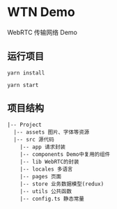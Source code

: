 # WTN Demo

WebRTC 传输网络 Demo

## 运行项目

```Shell
yarn install

yarn start
```

## 项目结构

```shell
|-- Project
  |-- assets 图片、字体等资源
  |-- src 源代码
    |-- app 请求封装
    |-- components Demo中复用的组件
    |-- lib WebRTC的封装
	|-- locales 多语言
    |-- pages 页面
    |-- store 业务数据模型(redux)
	|-- utils 公共函数
    |-- config.ts 静态常量

```
